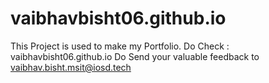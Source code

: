 # vaibhavbisht06.github.io

This Project is used to make my Portfolio.
Do Check : vaibhavbisht06.github.io 
Do Send your valuable feedback to vaibhav.bisht.msit@iosd.tech
